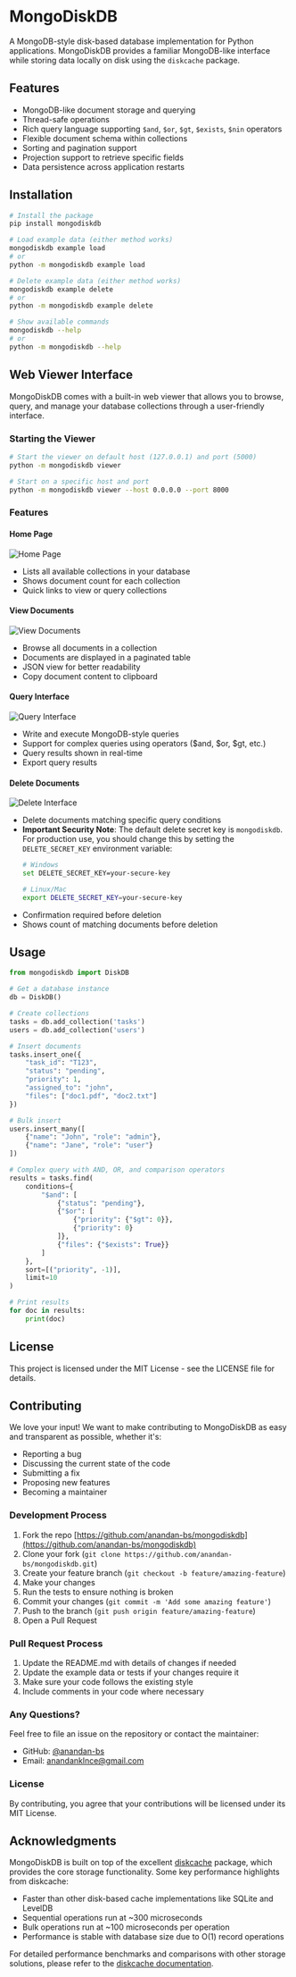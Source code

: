 # MongoDiskDB

A MongoDB-style disk-based database implementation for Python applications. MongoDiskDB provides a familiar MongoDB-like interface while storing data locally on disk using the `diskcache` package.

## Features

- MongoDB-like document storage and querying
- Thread-safe operations
- Rich query language supporting `$and`, `$or`, `$gt`, `$exists`, `$nin` operators
- Flexible document schema within collections
- Sorting and pagination support
- Projection support to retrieve specific fields
- Data persistence across application restarts

## Installation

```bash
# Install the package
pip install mongodiskdb

# Load example data (either method works)
mongodiskdb example load
# or
python -m mongodiskdb example load

# Delete example data (either method works)
mongodiskdb example delete
# or
python -m mongodiskdb example delete

# Show available commands
mongodiskdb --help
# or
python -m mongodiskdb --help
```

## Web Viewer Interface

MongoDiskDB comes with a built-in web viewer that allows you to browse, query, and manage your database collections through a user-friendly interface.

### Starting the Viewer

```bash
# Start the viewer on default host (127.0.0.1) and port (5000)
python -m mongodiskdb viewer

# Start on a specific host and port
python -m mongodiskdb viewer --host 0.0.0.0 --port 8000
```

### Features

#### Home Page
![Home Page](https://github.com/anandan-bs/mongodiskdb/blob/main/screenshots/home.png)
- Lists all available collections in your database
- Shows document count for each collection
- Quick links to view or query collections

#### View Documents
![View Documents](https://github.com/anandan-bs/mongodiskdb/blob/main/screenshots/view-documents.png)
- Browse all documents in a collection
- Documents are displayed in a paginated table
- JSON view for better readability
- Copy document content to clipboard

#### Query Interface
![Query Interface](https://github.com/anandan-bs/mongodiskdb/blob/main/screenshots/query.png)
- Write and execute MongoDB-style queries
- Support for complex queries using operators ($and, $or, $gt, etc.)
- Query results shown in real-time
- Export query results

#### Delete Documents
![Delete Interface](https://github.com/anandan-bs/mongodiskdb/blob/main/screenshots/delete.png)
- Delete documents matching specific query conditions
- **Important Security Note**: The default delete secret key is `mongodiskdb`. For production use, you should change this by setting the `DELETE_SECRET_KEY` environment variable:
  ```bash
  # Windows
  set DELETE_SECRET_KEY=your-secure-key

  # Linux/Mac
  export DELETE_SECRET_KEY=your-secure-key
  ```
- Confirmation required before deletion
- Shows count of matching documents before deletion

## Usage

```python
from mongodiskdb import DiskDB

# Get a database instance
db = DiskDB()

# Create collections
tasks = db.add_collection('tasks')
users = db.add_collection('users')

# Insert documents
tasks.insert_one({
    "task_id": "T123",
    "status": "pending",
    "priority": 1,
    "assigned_to": "john",
    "files": ["doc1.pdf", "doc2.txt"]
})

# Bulk insert
users.insert_many([
    {"name": "John", "role": "admin"},
    {"name": "Jane", "role": "user"}
])

# Complex query with AND, OR, and comparison operators
results = tasks.find(
    conditions={
        "$and": [
            {"status": "pending"},
            {"$or": [
                {"priority": {"$gt": 0}},
                {"priority": 0}
            ]},
            {"files": {"$exists": True}}
        ]
    },
    sort=[("priority", -1)],
    limit=10
)

# Print results
for doc in results:
    print(doc)
```

## License

This project is licensed under the MIT License - see the LICENSE file for details.

## Contributing

We love your input! We want to make contributing to MongoDiskDB as easy and transparent as possible, whether it's:

- Reporting a bug
- Discussing the current state of the code
- Submitting a fix
- Proposing new features
- Becoming a maintainer

### Development Process

1. Fork the repo [https://github.com/anandan-bs/mongodiskdb](https://github.com/anandan-bs/mongodiskdb)
2. Clone your fork (`git clone https://github.com/anandan-bs/mongodiskdb.git`)
3. Create your feature branch (`git checkout -b feature/amazing-feature`)
4. Make your changes
5. Run the tests to ensure nothing is broken
6. Commit your changes (`git commit -m 'Add some amazing feature'`)
7. Push to the branch (`git push origin feature/amazing-feature`)
8. Open a Pull Request

### Pull Request Process

1. Update the README.md with details of changes if needed
2. Update the example data or tests if your changes require it
3. Make sure your code follows the existing style
4. Include comments in your code where necessary

### Any Questions?

Feel free to file an issue on the repository or contact the maintainer:
- GitHub: [@anandan-bs](https://github.com/anandan-bs)
- Email: anandanklnce@gmail.com

### License

By contributing, you agree that your contributions will be licensed under its MIT License.

## Acknowledgments

MongoDiskDB is built on top of the excellent [diskcache](https://pypi.org/project/diskcache/) package, which provides the core storage functionality. Some key performance highlights from diskcache:

- Faster than other disk-based cache implementations like SQLite and LevelDB
- Sequential operations run at ~300 microseconds
- Bulk operations run at ~100 microseconds per operation
- Performance is stable with database size due to O(1) record operations

For detailed performance benchmarks and comparisons with other storage solutions, please refer to the [diskcache documentation](https://grantjenks.com/docs/diskcache/tutorial.html#performance-comparison).
